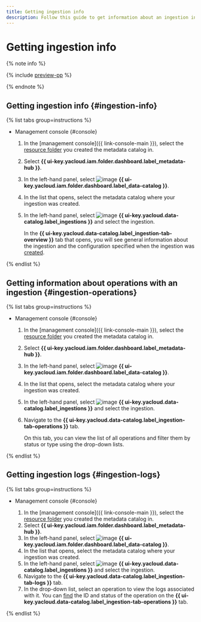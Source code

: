 ```yaml
---
title: Getting ingestion info
description: Follow this guide to get information about an ingestion in {{ data-catalog-full-name }}.
---
```


# Getting ingestion info

{% note info %}

{% include [preview-pp](../../../_includes/preview-pp.md) %}

{% endnote %}

## Getting ingestion info {#ingestion-info}

{% list tabs group=instructions %}

- Management console {#console}

  1. In the [management console]({{ link-console-main }}), select the [resource folder](../../../resource-manager/concepts/resources-hierarchy.md#folder) you created the metadata catalog in.
  1. Select **{{ ui-key.yacloud.iam.folder.dashboard.label_metadata-hub }}**.
  1. In the left-hand panel, select ![image](../../../_assets/console-icons/folder-magnifier.svg) **{{ ui-key.yacloud.iam.folder.dashboard.label_data-catalog }}**.
  1. In the list that opens, select the metadata catalog where your ingestion was created.
  1. In the left-hand panel, select ![image](../../../_assets/console-icons/arrow-up-from-square.svg) **{{ ui-key.yacloud.data-catalog.label_ingestions }}** and select the ingestion.
 
     In the **{{ ui-key.yacloud.data-catalog.label_ingestion-tab-overview }}** tab that opens, you will see general information about the ingestion and the configuration specified when the ingestion was [created](create-ingestion.md).

{% endlist %}

## Getting information about operations with an ingestion {#ingestion-operations}

{% list tabs group=instructions %}

- Management console {#console}

  1. In the [management console]({{ link-console-main }}), select the [resource folder](../../../resource-manager/concepts/resources-hierarchy.md#folder) you created the metadata catalog in.
  1. Select **{{ ui-key.yacloud.iam.folder.dashboard.label_metadata-hub }}**.
  1. In the left-hand panel, select ![image](../../../_assets/console-icons/folder-magnifier.svg) **{{ ui-key.yacloud.iam.folder.dashboard.label_data-catalog }}**.
  1. In the list that opens, select the metadata catalog where your ingestion was created.
  1. In the left-hand panel, select ![image](../../../_assets/console-icons/arrow-up-from-square.svg) **{{ ui-key.yacloud.data-catalog.label_ingestions }}** and select the ingestion.
  1. Navigate to the **{{ ui-key.yacloud.data-catalog.label_ingestion-tab-operations }}** tab.

     On this tab, you can view the list of all operations and filter them by status or type using the drop-down lists.

{% endlist %}

## Getting ingestion logs {#ingestion-logs}

{% list tabs group=instructions %}

- Management console {#console}

  1. In the [management console]({{ link-console-main }}), select the [resource folder](../../../resource-manager/concepts/resources-hierarchy.md#folder) you created the metadata catalog in.
  1. Select **{{ ui-key.yacloud.iam.folder.dashboard.label_metadata-hub }}**.
  1. In the left-hand panel, select ![image](../../../_assets/console-icons/folder-magnifier.svg) **{{ ui-key.yacloud.iam.folder.dashboard.label_data-catalog }}**.
  1. In the list that opens, select the metadata catalog where your ingestion was created.
  1. In the left-hand panel, select ![image](../../../_assets/console-icons/arrow-up-from-square.svg) **{{ ui-key.yacloud.data-catalog.label_ingestions }}** and select the ingestion.
  1. Navigate to the **{{ ui-key.yacloud.data-catalog.label_ingestion-tab-logs }}** tab.
  1. In the drop-down list, select an operation to view the logs associated with it. You can [find](#ingestion-operations) the ID and status of the operation on the **{{ ui-key.yacloud.data-catalog.label_ingestion-tab-operations }}** tab.

{% endlist %}

